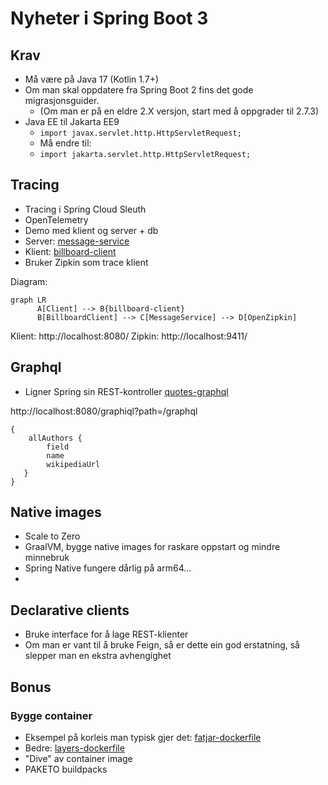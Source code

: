 

# Nyheter i Spring Boot 3


## Krav
 * Må være på Java 17 (Kotlin 1.7+)
 * Om man skal oppdatere fra Spring Boot 2 fins det gode migrasjonsguider.
   *  (Om man er på en eldre 2.X versjon, start med å oppgrader til 2.7.3)
 * Java EE til Jakarta EE9
    * ```import javax.servlet.http.HttpServletRequest; ```
    * Må endre til:
    * ``` import jakarta.servlet.http.HttpServletRequest; ```


## Tracing
 * Tracing i Spring Cloud Sleuth 
 * OpenTelemetry
 * Demo med klient og server + db 
 * Server: [message-service](observability%2Ftracing%2Fmessage-service)
 * Klient: [billboard-client](observability%2Ftracing%2Fbillboard-client)
 * Bruker Zipkin som trace klient

Diagram:
```mermaid
graph LR
      A[Client] --> B{billboard-client}
      B[BillboardClient] --> C[MessageService] --> D[OpenZipkin]
```

Klient: http://localhost:8080/
Zipkin: http://localhost:9411/


## Graphql
* Ligner Spring sin REST-kontroller [quotes-graphql](graphql%2Fquotes-graphql)

http://localhost:8080/graphiql?path=/graphql

```
{
    allAuthors {
        field
        name
        wikipediaUrl
   }
}
```

## Native images
* Scale to Zero
* GraalVM, bygge native images for raskare oppstart og mindre minnebruk
* Spring Native fungere dårlig på arm64...
* 

## Declarative clients
* Bruke interface for å lage REST-klienter
* Om man er vant til å bruke Feign, så er dette ein god erstatning, så slepper man en ekstra avhengighet

## Bonus

### Bygge container
* Eksempel på korleis man typisk gjer det: [fatjar-dockerfile](containerize%2Ffatjar-dockerfile)
* Bedre: [layers-dockerfile](containerize%2Flayers-dockerfile)
* "Dive" av container image
* PAKETO buildpacks